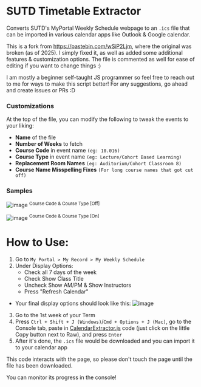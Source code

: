# SUTD Timetable Extractor
Converts SUTD's MyPortal Weekly Schedule webpage to an `.ics` file that can be imported in various calendar apps like Outlook & Google calendar.

This is a fork from https://pastebin.com/wSiP2Ljm, where the original was broken (as of 2025). I simply fixed it, as well as added some additional features & customization options. The file is commented as well for ease of editing if you want to change things :)

I am mostly a beginner self-taught JS programmer so feel free to reach out to me for ways to make this script better! For any suggestions, go ahead and create issues or PRs :D

### Customizations
At the top of the file, you can modify the following to tweak the events to your liking:
- **Name** of the file
- **Number of Weeks** to fetch
- **Course Code** in event name `(eg: 10.016)`
- **Course Type** in event name `(eg: Lecture/Cohort Based Learning)`
- **Replacement Room Names** `(eg: Auditorium/Cohort Classroom 8)`
- **Course Name Misspelling Fixes** `(For long course names that got cut off)`

### Samples
![image](https://github.com/user-attachments/assets/51af2a5c-3ee8-412c-b779-dfd7748cb9cb)
<sup>Course Code & Course Type [Off]</sup>

![image](https://github.com/user-attachments/assets/cf2e49a4-58df-4b45-9b0c-2510fda11e53)
<sup>Course Code & Course Type [On]</sup>

# How to Use:
1. Go to `My Portal > My Record > My Weekly Schedule`
2. Under Display Options:
	- Check all 7 days of the week
	- Check Show Class Title
	- Uncheck Show AM/PM & Show Instructors
	- Press "Refresh Calendar"
 - Your final display options should look like this:
![image](https://github.com/user-attachments/assets/e4bc7413-398a-446d-b8b8-7ab2f9a0b411)

3. Go to the 1st week of your Term
4. Press `Ctrl + Shift + J (Windows)`/`Cmd + Options + J (Mac)`, go to the Console tab, paste in [CalendarExtractor.js](https://github.com/butter9fe/SUTD-Timetable-Extractor/blob/main/CalendarExtractor.js "`CalendarExtractor.js`") code (just click on the little Copy button next to Raw), and press `Enter`
5. After it's done, the `.ics` file would be downloaded and you can import it to your calendar app
 
This code interacts with the page, so please don't touch the page until the file has been downloaded.

You can monitor its progress in the console!
